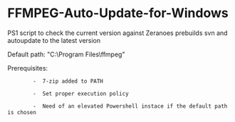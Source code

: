 # FFMPEG-Auto-Update-for-Windows
PS1 script to check the current version against Zeranoes prebuilds svn and autoupdate to the latest version

Default path: "C:\Program Files\ffmpeg\"

Prerequisites: 

            -  7-zip added to PATH
              
            -  Set proper execution policy
            
            -  Need of an elevated Powershell instace if the default path is chosen
